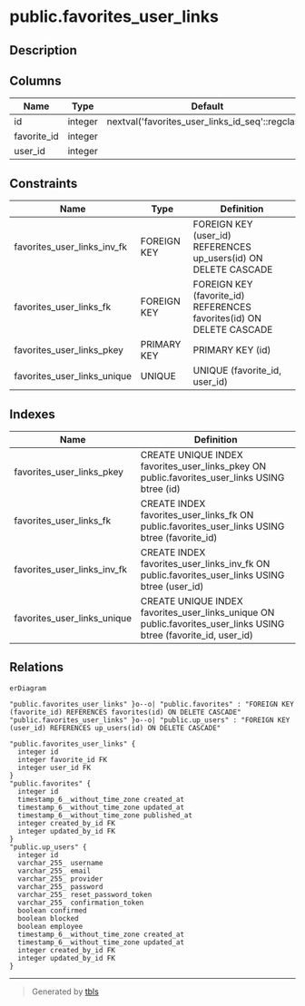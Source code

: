 # public.favorites_user_links

## Description

## Columns

| Name | Type | Default | Nullable | Children | Parents | Comment |
| ---- | ---- | ------- | -------- | -------- | ------- | ------- |
| id | integer | nextval('favorites_user_links_id_seq'::regclass) | false |  |  |  |
| favorite_id | integer |  | true |  | [public.favorites](public.favorites.md) |  |
| user_id | integer |  | true |  | [public.up_users](public.up_users.md) |  |

## Constraints

| Name | Type | Definition |
| ---- | ---- | ---------- |
| favorites_user_links_inv_fk | FOREIGN KEY | FOREIGN KEY (user_id) REFERENCES up_users(id) ON DELETE CASCADE |
| favorites_user_links_fk | FOREIGN KEY | FOREIGN KEY (favorite_id) REFERENCES favorites(id) ON DELETE CASCADE |
| favorites_user_links_pkey | PRIMARY KEY | PRIMARY KEY (id) |
| favorites_user_links_unique | UNIQUE | UNIQUE (favorite_id, user_id) |

## Indexes

| Name | Definition |
| ---- | ---------- |
| favorites_user_links_pkey | CREATE UNIQUE INDEX favorites_user_links_pkey ON public.favorites_user_links USING btree (id) |
| favorites_user_links_fk | CREATE INDEX favorites_user_links_fk ON public.favorites_user_links USING btree (favorite_id) |
| favorites_user_links_inv_fk | CREATE INDEX favorites_user_links_inv_fk ON public.favorites_user_links USING btree (user_id) |
| favorites_user_links_unique | CREATE UNIQUE INDEX favorites_user_links_unique ON public.favorites_user_links USING btree (favorite_id, user_id) |

## Relations

```mermaid
erDiagram

"public.favorites_user_links" }o--o| "public.favorites" : "FOREIGN KEY (favorite_id) REFERENCES favorites(id) ON DELETE CASCADE"
"public.favorites_user_links" }o--o| "public.up_users" : "FOREIGN KEY (user_id) REFERENCES up_users(id) ON DELETE CASCADE"

"public.favorites_user_links" {
  integer id
  integer favorite_id FK
  integer user_id FK
}
"public.favorites" {
  integer id
  timestamp_6__without_time_zone created_at
  timestamp_6__without_time_zone updated_at
  timestamp_6__without_time_zone published_at
  integer created_by_id FK
  integer updated_by_id FK
}
"public.up_users" {
  integer id
  varchar_255_ username
  varchar_255_ email
  varchar_255_ provider
  varchar_255_ password
  varchar_255_ reset_password_token
  varchar_255_ confirmation_token
  boolean confirmed
  boolean blocked
  boolean employee
  timestamp_6__without_time_zone created_at
  timestamp_6__without_time_zone updated_at
  integer created_by_id FK
  integer updated_by_id FK
}
```

---

> Generated by [tbls](https://github.com/k1LoW/tbls)

